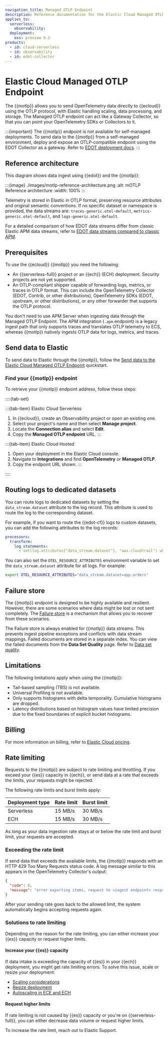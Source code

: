 ```yaml
---
navigation_title: Managed OTLP Endpoint
description: Reference documentation for the Elastic Cloud Managed OTLP Endpoint.
applies_to:
  serverless:
    observability:
  deployment:
    ess: preview 9.2
products:
  - id: cloud-serverless
  - id: observability
  - id: edot-collector
---
```


# Elastic Cloud Managed OTLP Endpoint

The {{motlp}} allows you to send OpenTelemetry data directly to {{ecloud}} using the OTLP protocol, with Elastic handling scaling, data processing, and storage. The Managed OTLP endpoint can act like a Gateway Collector, so that you can point your OpenTelemetry SDKs or Collectors to it.

:::{important}
The {{motlp}} endpoint is not available for self-managed deployments. To send data to the {{motlp}} from a self-managed environment, deploy and expose an OTLP-compatible endpoint using the EDOT Collector as a gateway. Refer to [EDOT deployment docs](https://www.elastic.co/docs/reference/opentelemetry/edot-collector/modes#edot-collector-as-gateway).
:::

## Reference architecture

This diagram shows data ingest using {{edot}} and the {{motlp}}:

:::{image} ./images/motlp-reference-architecture.png
:alt: mOTLP Reference architecture
:width: 100%
:::

Telemetry is stored in Elastic in OTLP format, preserving resource attributes and original semantic conventions. If no specific dataset or namespace is provided, the data streams are: `traces-generic.otel-default`, `metrics-generic.otel-default`, and `logs-generic.otel-default`.

For a detailed comparison of how EDOT data streams differ from classic Elastic APM data streams, refer to [EDOT data streams compared to classic APM](../reference/compatibility/data-streams.md).

## Prerequisites

To use the {{ecloud}} {{motlp}} you need the following:

- An {{serverless-full}} project or an {{ech}} (ECH) deployment. Security projects are not yet supported.
- An OTLP-compliant shipper capable of forwarding logs, metrics, or traces in OTLP format. This can include the OpenTelemetry Collector (EDOT, Contrib, or other distributions), OpenTelemetry SDKs (EDOT, upstream, or other distributions), or any other forwarder that supports the OTLP protocol.

You don't need to use APM Server when ingesting data through the Managed OTLP Endpoint. The APM integration (`.apm` endpoint) is a legacy ingest path that only supports traces and translates OTLP telemetry to ECS, whereas {{motlp}} natively ingests OTLP data for logs, metrics, and traces.

## Send data to Elastic

To send data to Elastic through the {{motlp}}, follow the [Send data to the Elastic Cloud Managed OTLP Endpoint](docs-content:///solutions/observability/get-started/quickstart-elastic-cloud-otel-endpoint.md) quickstart.

### Find your {{motlp}} endpoint

To retrieve your {{motlp}} endpoint address, follow these steps:

::::{tab-set}

:::{tab-item} Elastic Cloud Serverless
1. In {{ecloud}}, create an Observability project or open an existing one.
2. Select your project's name and then select **Manage project**.
3. Locate the **Connection alias** and select **Edit**.
4. Copy the **Managed OTLP endpoint** URL.
:::

:::{tab-item} Elastic Cloud Hosted
1. Open your deployment in the Elastic Cloud console.
2. Navigate to **Integrations** and find **OpenTelemetry** or **Managed OTLP**.
3. Copy the endpoint URL shown.
:::

::::

## Routing logs to dedicated datasets

You can route logs to dedicated datasets by setting the `data_stream.dataset` attribute to the log record. This attribute is used to route the log to the corresponding dataset.

For example, if you want to route the {{edot-cf}} logs to custom datasets, you can add the following attributes to the log records:

```yaml
processors:
  transform:
    log_statements:
      - set(log.attributes["data_stream.dataset"], "aws.cloudtrail") where log.attributes["aws.cloudtrail.event_id"] != nil
```

You can also set the `OTEL_RESOURCE_ATTRIBUTES` environment variable to set the `data_stream.dataset` attribute for all logs. For example:

```bash
export OTEL_RESOURCE_ATTRIBUTES="data_stream.dataset=app.orders"
```

## Failure store

The {{motlp}} endpoint is designed to be highly available and resilient. However, there are some scenarios where data might be lost or not sent completely. The [Failure store](docs-content://manage-data/data-store/data-streams/failure-store.md) is a mechanism that allows you to recover from these scenarios.

The Failure store is always enabled for {{motlp}} data streams. This prevents ingest pipeline exceptions and conflicts with data stream mappings. Failed documents are stored in a separate index. You can view the failed documents from the **Data Set Quality** page. Refer to [Data set quality](docs-content://solutions/observability/data-set-quality-monitoring.md).

## Limitations

The following limitations apply when using the {{motlp}}:

* Tail-based sampling (TBS) is not available.
* Universal Profiling is not available.
* Only supports histograms with delta temporality. Cumulative histograms are dropped.
* Latency distributions based on histogram values have limited precision due to the fixed boundaries of explicit bucket histograms.

## Billing

For more information on billing, refer to [Elastic Cloud pricing](https://www.elastic.co/pricing/serverless-observability).

## Rate limiting

Requests to the {{motlp}} are subject to rate limiting and throttling. If you exceed your {{es}} capacity in {{ech}}, or send data at a rate that exceeds the limits, your requests might be rejected.

The following rate limits and burst limits apply:

| Deployment type | Rate limit | Burst limit |
|----------------|------------|-------------|
| Serverless | 15 MB/s | 30 MB/s |
| ECH | 15 MB/s | 30 MB/s |

As long as your data ingestion rate stays at or below the rate limit and burst limit, your requests are accepted.

### Exceeding the rate limit

If send data that exceeds the available limits, the {{motlp}} responds with an HTTP 429 Too Many Requests status code. A log message similar to this appears in the OpenTelemetry Collector's output:

```json
{
  "code": 8,
  "message": "error exporting items, request to <ingest endpoint> responded with HTTP Status Code 429"
}
```

After your sending rate goes back to the allowed limit, the system automatically begins accepting requests again.

### Solutions to rate limiting

Depending on the reason for the rate limiting, you can either increase your {{es}} capacity or request higher limits.

#### Increase your {{es}} capacity

If data intake is exceeding the capacity of {{es}} in your {{ech}} deployment, you might get rate limiting errors. To solve this issue, scale or resize your deployment:

- [Scaling considerations](docs-content://deploy-manage/production-guidance/scaling-considerations.md)
- [Resize deployment](docs-content://deploy-manage/deploy/cloud-enterprise/resize-deployment.md)
- [Autoscaling in ECE and ECH](docs-content://deploy-manage/autoscaling/autoscaling-in-ece-and-ech.md)

#### Request higher limits

If rate limiting is not caused by {{es}} capacity or you're on {{serverless-full}}, you can either decrease data volume or request higher limits.

To increase the rate limit, reach out to Elastic Support.
